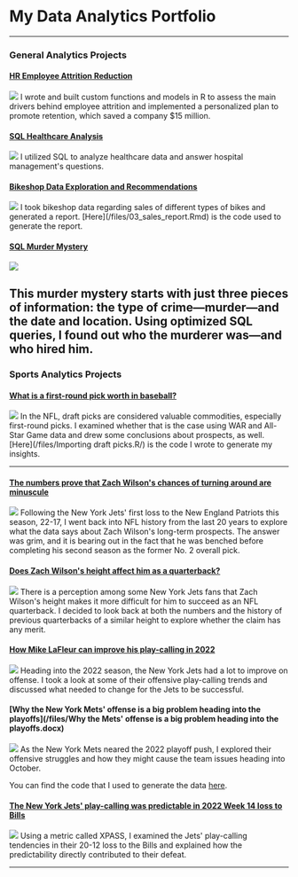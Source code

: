 # My Data Analytics Portfolio

---

### General Analytics Projects

#### [HR Employee Attrition Reduction](/files/recommendation_algorithm.R)
<img src="images/employee attrition.png"/>
I wrote and built custom functions and models in R to assess the main drivers behind employee attrition and implemented a personalized plan to promote retention, which saved a company $15 million.

#### [SQL Healthcare Analysis](https://www.linkedin.com/pulse/sql-healthcare-analysis-rivka-boord-kvxwe%3FtrackingId=QQIF58k%252FcaRDaG4jL69LvQ%253D%253D/?trackingId=QQIF58k%2FcaRDaG4jL69LvQ%3D%3D)
<img src="images/Healthcare_data.jpg"/>
I utilized SQL to analyze healthcare data and answer hospital management's questions.

#### [Bikeshop Data Exploration and Recommendations](/files/03_sales_report.pdf)
<img src="images/bikes.jpg"/>
I took bikeshop data regarding sales of different types of bikes and generated a report. [Here](/files/03_sales_report.Rmd) is the code used to generate the report.

#### [SQL Murder Mystery](https://www.linkedin.com/pulse/sql-murder-mystery-rivka-boord-cnrpe%3FtrackingId=DEeRLntbVN65NCoeyb6ZuA%253D%253D/?trackingId=DEeRLntbVN65NCoeyb6ZuA%3D%3D)
<img src="images/sql_murder_mystery.png"/>

This murder mystery starts with just three pieces of information: the type of crime—murder—and the date and location. Using optimized SQL queries, I found out who the murderer was—and who hired him.
---

### Sports Analytics Projects

#### [What is a first-round pick worth in baseball?](https://www.linkedin.com/pulse/what-first-round-pick-worth-baseball-rivka-boord/?trackingId=8t9eQ3RsTnmPsBwoZj282g%3D%3D)
<img src="/images/mlb_draft_lottery.jpg"/>
In the NFL, draft picks are considered valuable commodities, especially first-round picks. I examined whether that is the case using WAR and All-Star Game data and drew some conclusions about prospects, as well. [Here](/files/Importing draft picks.R/) is the code I wrote to generate my insights.

---

#### [The numbers prove that Zach Wilson's chances of turning around are minuscule](https://jetsxfactor.com/2022/10/31/ny-jets-concern-qb-position/)
<img src="/images/Zach Wilson.jpg"/>
Following the New York Jets' first loss to the New England Patriots this season, 22-17, I went back into NFL history from the last 20 years to explore what the data says about Zach Wilson's long-term prospects. The answer was grim, and it is bearing out in the fact that he was benched before completing his second season as the former No. 2 overall pick.

#### [Does Zach Wilson's height affect him as a quarterback?](https://jetsxfactor.com/2022/11/03/zach-wilson-height-struggles/)
<img src="/images/Zach Wilson height.jpg"/>
There is a perception among some New York Jets fans that Zach Wilson's height makes it more difficult for him to succeed as an NFL quarterback. I decided to look back at both the numbers and the history of previous quarterbacks of a similar height to explore whether the claim has any merit.

#### [How Mike LaFleur can improve his play-calling in 2022](https://jetsxfactor.com/2022/07/18/how-can-ny-jets-mike-lafleur-improve-play-calling-2022/)
<img src="/images/LaFleur Carter.jpg"/>
Heading into the 2022 season, the New York Jets had a lot to improve on offense. I took a look at some of their offensive play-calling trends and discussed what needed to change for the Jets to be successful.

#### [Why the New York Mets' offense is a big problem heading into the playoffs](/files/Why the Mets' offense is a big problem heading into the playoffs.docx)
<img src="images/Mets-Pete-Alonso-Francisco-Lindor.jpg"/>
As the New York Mets neared the 2022 playoff push, I explored their offensive struggles and how they might cause the team issues heading into October.<br>

You can find the code that I used to generate the data [here](/files/mets_2022_runs_scored.R).

#### [The New York Jets' play-calling was predictable in 2022 Week 14 loss to Bills](https://jetsxfactor.com/2022/12/13/lafleur-play-calling-predictable/)
<img src="images/Mike LaFleur.png"/>
Using a metric called XPASS, I examined the Jets' play-calling tendencies in their 20-12 loss to the Bills and explained how the predictability directly contributed to their defeat.

---
